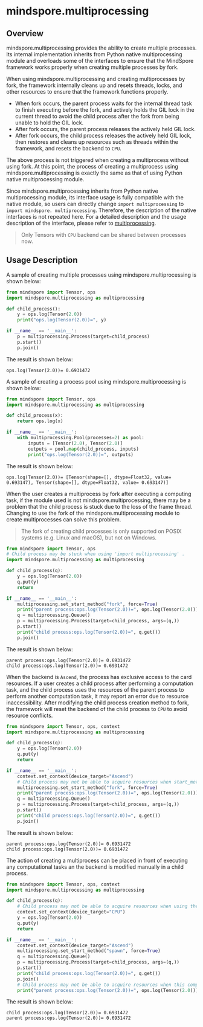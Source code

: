 # mindspore.multiprocessing

## Overview

mindspore.multiprocessing provides the ability to create multiple processes. Its internal implementation inherits from Python native multiprocessing module and overloads some of the interfaces to ensure that the MindSpore framework works properly when creating multiple processes by fork.

When using mindspore.multiprocessing and creating multiprocesses by fork, the framework internally cleans up and resets threads, locks, and other resources to ensure that the framework functions properly.

- When fork occurs, the parent process waits for the internal thread task to finish executing before the fork, and actively holds the GIL lock in the current thread to avoid the child process after the fork from being unable to hold the GIL lock.
- After fork occurs, the parent process releases the actively held GIL lock.
- After fork occurs, the child process releases the actively held GIL lock, then restores and cleans up resources such as threads within the framework, and resets the backend to `CPU`.

The above process is not triggered when creating a multiprocess without using fork. At this point, the process of creating a multiprocess using mindspore.multiprocessing is exactly the same as that of using Python native multiprocessing module.

Since mindspore.multiprocessing inherits from Python native multiprocessing module, its interface usage is fully compatible with the native module, so users can directly change `import multiprocessing` to `import mindspore. multiprocessing`. Therefore, the description of the native interfaces is not repeated here. For a detailed description and the usage description of the interface, please refer to [multiprocessing](https://docs.python.org/3/library/multiprocessing.html).

> Only Tensors with `CPU` backend can be shared between processes now.

## Usage Description

A sample of creating multiple processes using mindspore.multiprocessing is shown below:

``` python
from mindspore import Tensor, ops
import mindspore.multiprocessing as multiprocessing

def child_process():
    y = ops.log(Tensor(2.0))
    print("ops.log(Tensor(2.0))=", y)

if __name__ == '__main__':
    p = multiprocessing.Process(target=child_process)
    p.start()
    p.join()
```

The result is shown below:

``` log
ops.log(Tensor(2.0))= 0.6931472
```

A sample of creating a process pool using mindspore.multiprocessing is shown below:

``` python
from mindspore import Tensor, ops
import mindspore.multiprocessing as multiprocessing

def child_process(x):
    return ops.log(x)

if __name__ == '__main__':
    with multiprocessing.Pool(processes=2) as pool:
        inputs = [Tensor(2.0), Tensor(2.0)]
        outputs = pool.map(child_process, inputs)
        print("ops.log(Tensor(2.0))=", outputs)
```

The result is shown below:

``` log
ops.log(Tensor(2.0))= [Tensor(shape=[], dtype=Float32, value= 0.693147), Tensor(shape=[], dtype=Float32, value= 0.693147)]
```

When the user creates a multiprocess by fork after executing a computing task, if the module used is not mindspore.multiprocessing, there may be a problem that the child process is stuck due to the loss of the frame thread. Changing to use the fork of the mindspore.multiprocessing module to create multiprocesses can solve this problem.

> The fork of creating child processes is only supported on POSIX systems (e.g. Linux and macOS), but not on Windows.

``` python
from mindspore import Tensor, ops
# Child process may be stuck when using 'import multiprocessing' .
import mindspore.multiprocessing as multiprocessing

def child_process(q):
    y = ops.log(Tensor(2.0))
    q.put(y)
    return

if __name__ == '__main__':
    multiprocessing.set_start_method("fork", force=True)
    print("parent process:ops.log(Tensor(2.0))=", ops.log(Tensor(2.0)))
    q = multiprocessing.Queue()
    p = multiprocessing.Process(target=child_process, args=(q,))
    p.start()
    print("child process:ops.log(Tensor(2.0))=", q.get())
    p.join()
```

The result is shown below:

``` log
parent process:ops.log(Tensor(2.0))= 0.6931472
child process:ops.log(Tensor(2.0))= 0.6931472
```

When the backend is `Ascend`, the process has exclusive access to the card resources. If a user creates a child process after performing a computation task, and the child process uses the resources of the parent process to perform another computation task, it may report an error due to resource inaccessibility. After modifying the child process creation method to fork, the framework will reset the backend of the child process to `CPU` to avoid resource conflicts.

``` python
from mindspore import Tensor, ops, context
import mindspore.multiprocessing as multiprocessing

def child_process(q):
    y = ops.log(Tensor(2.0))
    q.put(y)
    return

if __name__ == '__main__':
    context.set_context(device_target="Ascend")
    # Child process may not be able to acquire resources when start_method is set to 'spawn' .
    multiprocessing.set_start_method("fork", force=True)
    print("parent process:ops.log(Tensor(2.0))=", ops.log(Tensor(2.0)))
    q = multiprocessing.Queue()
    p = multiprocessing.Process(target=child_process, args=(q,))
    p.start()
    print("child process:ops.log(Tensor(2.0))=", q.get())
    p.join()
```

The result is shown below:

``` log
parent process:ops.log(Tensor(2.0))= 0.6931472
child process:ops.log(Tensor(2.0))= 0.6931472
```

The action of creating a multiprocess can be placed in front of executing any computational tasks an the backend is modified manually in a child process.

``` python
from mindspore import Tensor, ops, context
import mindspore.multiprocessing as multiprocessing

def child_process(q):
    # Child process may not be able to acquire resources when using the same resources as parent process.
    context.set_context(device_target="CPU")
    y = ops.log(Tensor(2.0))
    q.put(y)
    return

if __name__ == '__main__':
    context.set_context(device_target="Ascend")
    multiprocessing.set_start_method("spawn", force=True)
    q = multiprocessing.Queue()
    p = multiprocessing.Process(target=child_process, args=(q,))
    p.start()
    print("child process:ops.log(Tensor(2.0))=", q.get())
    p.join()
    # Child process may not be able to acquire resources when this compute task is executed before the child process is created.
    print("parent process:ops.log(Tensor(2.0))=", ops.log(Tensor(2.0)))
```

The result is shown below:

``` log
child process:ops.log(Tensor(2.0))= 0.6931472
parent process:ops.log(Tensor(2.0))= 0.6931472
```
